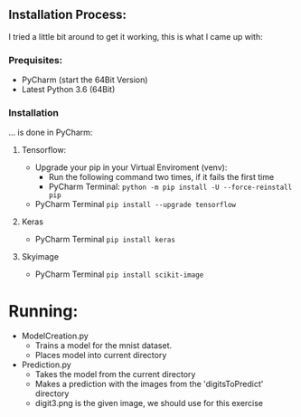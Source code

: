 ## Installation Process:
I tried a little bit around to get it working, this is what I came up with:

### Prequisites:

- PyCharm (start the 64Bit Version)
- Latest Python 3.6 (64Bit)

### Installation
... is done in PyCharm:
1. Tensorflow:
    - Upgrade your pip in your Virtual Enviroment (venv):
		- Run the following command two times, if it fails the first time
        - PyCharm Terminal: `python -m pip install -U --force-reinstall pip`
    - PyCharm Terminal `pip install --upgrade tensorflow`

2. Keras
    - PyCharm Terminal `pip install keras`

3. Skyimage
    - PyCharm Terminal `pip install scikit-image`

# Running:

- ModelCreation.py
    - Trains a model for the mnist dataset.
    - Places model into current directory
- Prediction.py
    - Takes the model from the current directory
    - Makes a prediction with the images from the 'digitsToPredict' directory
    - digit3.png is the given image, we should use for this exercise